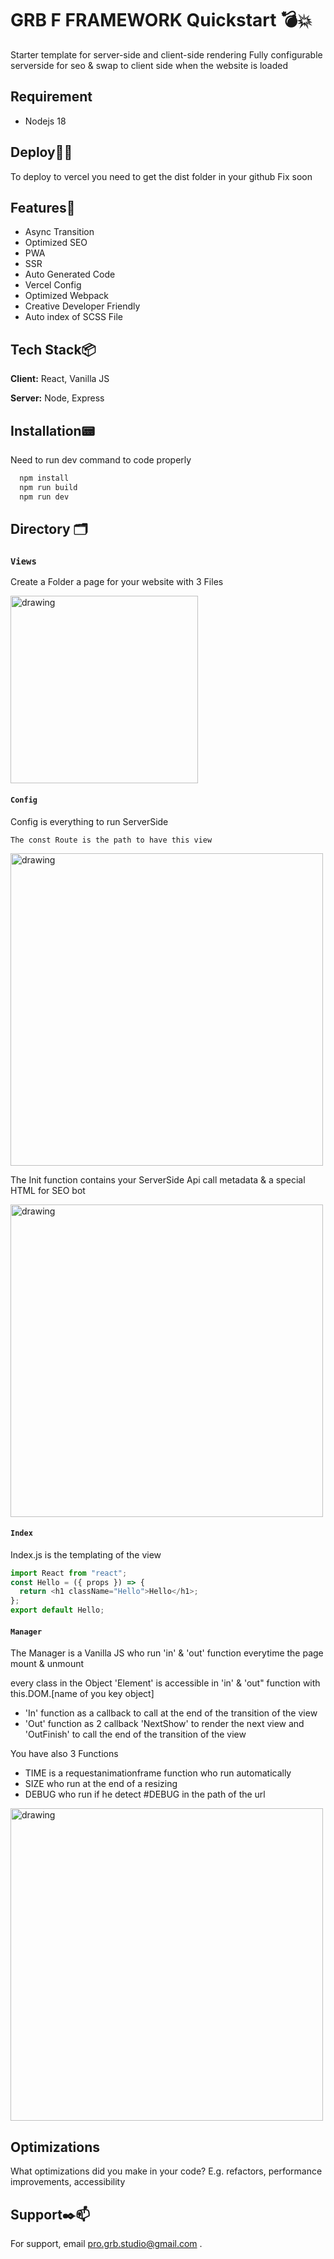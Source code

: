 # GRB F FRAMEWORK Quickstart 💣💥
> 

Starter template for server-side and client-side rendering 
Fully configurable serverside for seo & swap to client side when the website is loaded
## Requirement
- Nodejs 18
## Deploy🏄‍♀️

To deploy to vercel you need to get the dist folder in your github
Fix soon

## Features🍑

- Async Transition
- Optimized SEO
- PWA
- SSR
- Auto Generated Code 
- Vercel Config
- Optimized Webpack
- Creative Developer Friendly
- Auto index of SCSS File


## Tech Stack📦

**Client:** React, Vanilla JS

**Server:** Node, Express


## Installation📟

Need to run dev command to code properly

```bash
  npm install 
  npm run build
  npm run dev
```
## Directory 🗂️

### `Views` 
 Create a Folder a page for your website with 3 Files

<img src="https://drive.google.com/uc?export=view&id=1d6OTLrtww-ufxUC6RmcFYY6tRtvspvSF" alt="drawing" width="300"/>

#### `Config`
Config is everything to run ServerSide 

`The const Route is the path to have this view`

<img src="https://drive.google.com/uc?export=view&id=1mcgY5O7KH8ZNPmy0C7bWgWNFBqlb2GFV" alt="drawing" width="500"/>

The Init function contains your ServerSide Api call metadata & a special HTML for SEO bot

<img src="https://drive.google.com/uc?export=view&id=143AFuKkElC051N0KmEMicUtbJWqfR7QA" alt="drawing" width="500"/>


#### `Index`
Index.js is the templating of the view

```javascript
import React from "react";
const Hello = ({ props }) => {
  return <h1 className="Hello">Hello</h1>;
};
export default Hello;
```

#### `Manager`
The Manager is a Vanilla JS who run 'in' & 'out' function everytime the page mount & unmount

every class in the Object 'Element' is accessible in 'in' & 'out" function with this.DOM.[name of you key object]

- 'In' function as a callback to call at the end of the transition of the view <br>
- 'Out' function as 2 callback 'NextShow' to render the next view and 'OutFinish' to call the end of the transition of the view

You have also 3 Functions

- TIME is a requestanimationframe function who run automatically <br>
- SIZE who run at the end of a resizing <br>
- DEBUG who run if he detect #DEBUG in the path of the url

<img src="https://drive.google.com/uc?export=view&id=103a9DM7N0VPhYwpeJAJ6mIWROkNnB3NL" alt="drawing" width="500"/>




## Optimizations

What optimizations did you make in your code? E.g. refactors, performance improvements, accessibility




## Support✒️📫

For support, email pro.grb.studio@gmail.com .


